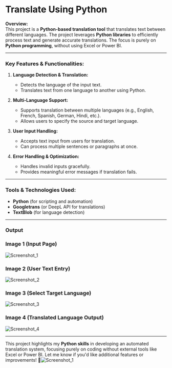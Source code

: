 # **Translate Using Python**  

**Overview:**  
This project is a **Python-based translation tool** that translates text between different languages. The project leverages **Python libraries** to efficiently process text and generate accurate translations. The focus is purely on **Python programming**, without using Excel or Power BI.  

---

### **Key Features & Functionalities:**  

1. **Language Detection & Translation:**  
   - Detects the language of the input text.  
   - Translates text from one language to another using Python.  

2. **Multi-Language Support:**  
   - Supports translation between multiple languages (e.g., English, French, Spanish, German, Hindi, etc.).  
   - Allows users to specify the source and target language.  

3. **User Input Handling:**  
   - Accepts text input from users for translation.  
   - Can process multiple sentences or paragraphs at once.  

4. **Error Handling & Optimization:**  
   - Handles invalid inputs gracefully.  
   - Provides meaningful error messages if translation fails.  

---

### **Tools & Technologies Used:**  
- **Python** (for scripting and automation)  
- **Googletrans** (or DeepL API for translations)  
- **TextBlob** (for language detection)  

---

### **Output**  
### Image 1 (Input Page)
![Screenshot_1](https://github.com/user-attachments/assets/d8eb20c9-2e8d-4644-a2bb-a96c4a00da8a)
### Image 2 (User Text Entry)
![Screenshot_2](https://github.com/user-attachments/assets/b4578e54-7208-44e5-a324-40fd30a2b72b)
### Image 3 (Select Target Language)
![Screenshot_3](https://github.com/user-attachments/assets/2905ed87-4aed-4c0a-97e8-899b85a3fe70)
### Image 4 (Translated Language Output)
![Screenshot_4](https://github.com/user-attachments/assets/c14c7495-a41c-4937-a253-530523dd48df)

---

This project highlights my **Python skills** in developing an automated translation system, focusing purely on coding without external tools like Excel or Power BI. Let me know if you'd like additional features or improvements! 🚀![Screenshot_1](https://github.com/user-attachments/assets/4194a0e3-292d-4ed6-96c2-256e68d6a1f2)

